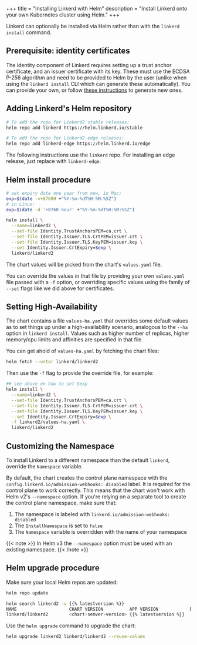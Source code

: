 +++
title = "Installing Linkerd with Helm"
description = "Install Linkerd onto your own Kubernetes cluster using Helm."
+++

Linkerd can optionally be installed via Helm rather than with the `linkerd
install` command.

## Prerequisite: identity certificates

The identity component of Linkerd requires setting up a trust anchor
certificate, and an issuer certificate with its key. These must use the ECDSA
P-256 algorithm and need to be provided to Helm by the user (unlike when using
the `linkerd install` CLI which can generate these automatically). You can
provide your own, or follow [these instructions](/2/tasks/generate-certificates/)
to generate new ones.

## Adding Linkerd's Helm repository

```bash
# To add the repo for Linkerd2 stable releases:
helm repo add linkerd https://helm.linkerd.io/stable

# To add the repo for Linkerd2 edge releases:
helm repo add linkerd-edge https://helm.linkerd.io/edge
```

The following instructions use the `linkerd` repo. For installing an edge
release, just replace with `linkerd-edge`.

## Helm install procedure

```bash
# set expiry date one year from now, in Mac:
exp=$(date -v+8760H +"%Y-%m-%dT%H:%M:%SZ")
# in Linux:
exp=$(date -d '+8760 hour' +"%Y-%m-%dT%H:%M:%SZ")

helm install \
  --name=linkerd2 \
  --set-file Identity.TrustAnchorsPEM=ca.crt \
  --set-file Identity.Issuer.TLS.CrtPEM=issuer.crt \
  --set-file Identity.Issuer.TLS.KeyPEM=issuer.key \
  --set Identity.Issuer.CrtExpiry=$exp \
  linkerd/linkerd2
```

The chart values will be picked from the chart's `values.yaml` file.

You can override the values in that file by providing your own `values.yaml`
file passed with a `-f` option, or overriding specific values using the family of
`--set` flags like we did above for certificates.

## Setting High-Availability

The chart contains a file `values-ha.yaml` that overrides some
default values as to set things up under a high-availability scenario, analogous
to the `--ha` option in `linkerd install`. Values such as higher number of
replicas, higher memory/cpu limits and affinities are specified in that file.

You can get ahold of `values-ha.yaml` by fetching the chart files:

```bash
helm fetch --untar linkerd/linkerd2
```

Then use the `-f` flag to provide the override file, for example:

```bash
## see above on how to set $exp
helm install \
  --name=linkerd2 \
  --set-file Identity.TrustAnchorsPEM=ca.crt \
  --set-file Identity.Issuer.TLS.CrtPEM=issuer.crt \
  --set-file Identity.Issuer.TLS.KeyPEM=issuer.key \
  --set Identity.Issuer.CrtExpiry=$exp \
  -f linkerd2/values-ha.yaml \
  linkerd/linkerd2
```

## Customizing the Namespace

To install Linkerd to a different namespace than the default `linkerd`,
override the `Namespace` variable.

By default, the chart creates the control plane namespace with the
`config.linkerd.io/admission-webhooks: disabled` label. It is required for the
control plane to work correctly. This means that the chart won't work with
Helm v2's `--namespace` option.  If you're relying on a separate tool to create
the control plane namespace, make sure that:

1. The namespace is labeled with `linkerd.io/admission-webhooks: disabled`
1. The `InstallNamespace` is set to `false`
1. The `Namespace` variable is overridden with the name of your namespace

{{< note >}}
In Helm v3 the `--namespace` option must be used with an existing namespace.
{{< /note >}}

## Helm upgrade procedure

Make sure your local Helm repos are updated:

```bash
helm repo update

helm search linkerd2 -v {{% latestversion %}}
NAME                    CHART VERSION          APP VERSION            DESCRIPTION
linkerd/linkerd2        <chart-semver-version> {{% latestversion %}}    Linkerd gives you observability, reliability, and securit...
```

Use the `helm upgrade` command to upgrade the chart:

```bash
helm upgrade linkerd2 linkerd/linkerd2 --reuse-values
```
